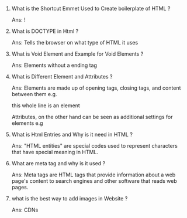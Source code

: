 1. What is the Shortcut Emmet Used to Create boilerplate of HTML ? 

    Ans: !

2. What is DOCTYPE in Html ?

    Ans: Tells the browser on what type of HTML it uses

3. What is Void Element and Example for Void Elements ?

    Ans: Elements without a ending tag <br>

4. What is Different Element and Attributes ?

    Ans: Elements are made up of opening tags, closing tags, and content between them e.g. <p>this whole line is an element</p> Attributes, on the other hand can be seen as additional settings for elements e.g <p color="red">

5. What is Html Entries and Why is it need in HTML ?

    Ans: "HTML entities" are special codes used to represent characters that have special meaning in HTML. 

6. What are meta tag and why is it used ?

    Ans: Meta tags are HTML tags that provide information about a web page's content to search engines and other software that reads web pages.

7. what is the best way to add images in Website ?

    Ans: CDNs

